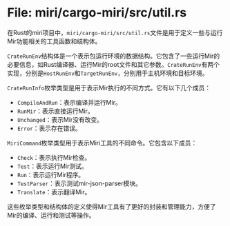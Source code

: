 # File: miri/cargo-miri/src/util.rs

在Rust的miri项目中，`miri/cargo-miri/src/util.rs`文件是用于定义一些与运行Mir功能相关的工具函数和结构体。

`CrateRunEnv`结构体是一个表示包运行环境的数据结构。它包含了一些运行Mir的必要信息，如Rust编译器、运行Mir的root文件和其它参数。`CrateRunEnv`有两个实现，分别是`HostRunEnv`和`TargetRunEnv`，分别用于主机环境和目标环境。

`CrateRunInfo`枚举类型是用于表示Mir执行的不同方式。它有以下几个成员：
- `CompileAndRun`：表示编译并运行Mir。
- `RunMir`：表示直接运行Mir。
- `Unchanged`：表示Mir没有改变。
- `Error`：表示存在错误。

`MiriCommand`枚举类型用于表示Miri工具的不同命令。它包含以下成员：
- `Check`：表示执行Mir检查。
- `Test`：表示运行Mir测试。
- `Run`：表示运行Mir程序。
- `TestParser`：表示测试mir-json-parser模块。
- `Translate`：表示翻译Mir。

这些枚举类型和结构体的定义使得Mir工具有了更好的封装和管理能力，方便了Mir的编译、运行和测试等操作。

